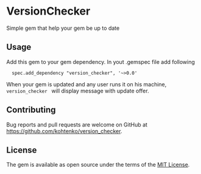 # VersionChecker

Simple gem that help your gem be up to date

## Usage

Add this gem to your gem dependency. In yout .gemspec file add following

```
  spec.add_dependency "version_checker", '~>0.0'
```

When your gem is updated and any user runs it on his machine, `version_checker ` will display message with update offer.
## Contributing

Bug reports and pull requests are welcome on GitHub at https://github.com/kohtenko/version_checker.


## License

The gem is available as open source under the terms of the [MIT License](http://opensource.org/licenses/MIT).

